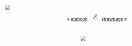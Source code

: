 ![](https://komarev.com/ghpvc/?username=forbitten&color=1f1f1f&label=Bets-placed♤)
<p align="center"
   
  <p align="center"   
    
ㅤㅤㅤㅤㅤㅤㅤʚ [atabook](https://forbitten.atabook.org/)　 ^ིྀ　[strawpage](https://forbitten.straw.page) ɞ
<br>
<br>
</p>
<p align="center">
<img src="https://file.garden/ZtttiuQF4zKolxgp/sntn.png"/>
</p>

<p align="center">
  <br>
  <br>
</p>

<!--
**sacrificedfool/sacrificedfool** is a ✨ _special_ ✨ repository because its `README.md` (this file) appears on your GitHub profile.

Here are some ideas to get you started:

- 🔭 I’m currently working on ...
- 🌱 I’m currently learning ...
- 👯 I’m looking to collaborate on ...
- 🤔 I’m looking for help with ...
- 💬 Ask me about ...
- 📫 How to reach me: ...
- 😄 Pronouns: ...
- ⚡ Fun fact: ...
-->
